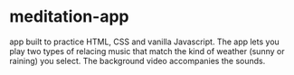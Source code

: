 # meditation-app

app built to practice HTML, CSS and vanilla Javascript. 
The app lets you play two types of relacing music that match the kind of weather (sunny or raining) you select. The background video accompanies the sounds.
